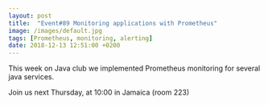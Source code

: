 ```yaml
---
layout: post
title:  "Event#89 Monitoring applications with Prometheus"
image: /images/default.jpg
tags: [Prometheus, monitoring, alerting]
date: 2018-12-13 12:51:00 +0200
---
```


This week on Java club we implemented Prometheus monitoring for several java services.[]()

Join us next Thursday, at 10:00 in Jamaica (room 223)